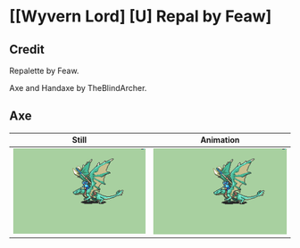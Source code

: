 # [\[Wyvern Lord\] \[U\] Repal by Feaw]

## Credit

Repalette by Feaw.

Axe and Handaxe by TheBlindArcher.
	
## Axe

| Still | Animation |
| :---: | :-------: |
| ![Axe still](./Axe_000.png) | ![Axe animation](./Axe.gif) |
